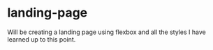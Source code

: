 # landing-page

Will be creating a landing page using flexbox and all the styles I have learned up to this point.

